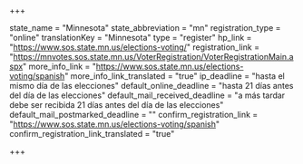 +++

state_name = "Minnesota"
state_abbreviation = "mn"
registration_type = "online"
translationKey = "Minnesota"
type = "register"
hp_link = "https://www.sos.state.mn.us/elections-voting/"
registration_link = "https://mnvotes.sos.state.mn.us/VoterRegistration/VoterRegistrationMain.aspx"
more_info_link = "https://www.sos.state.mn.us/elections-voting/spanish"
more_info_link_translated = "true"
ip_deadline = "hasta el mismo día de las elecciones"
default_online_deadline = "hasta 21 días antes del día de las elecciones"
default_mail_received_deadline = "a más tardar debe ser recibida 21 días antes del día de las elecciones"
default_mail_postmarked_deadline = ""
confirm_registration_link = "https://www.sos.state.mn.us/elections-voting/spanish"
confirm_registration_link_translated = "true"

+++
